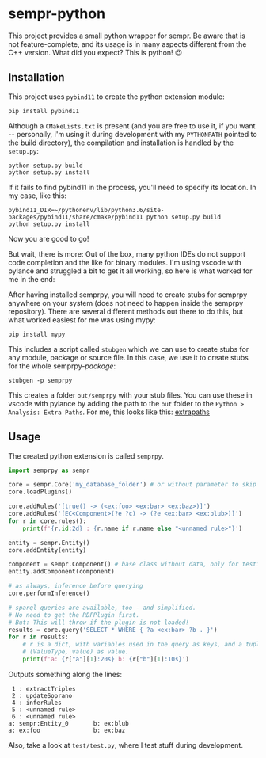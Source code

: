 # sempr-python

This project provides a small python wrapper for sempr. Be aware that is not
feature-complete, and its usage is in many aspects different from the C++
version. What did you expect? This is python! :wink:

## Installation

This project uses `pybind11` to create the python extension module:
```
pip install pybind11
```
Although a `CMakeLists.txt` is present (and you are free to use it,
if you want -- personally, I'm using it during development with my `PYTHONPATH`
pointed to the build directory), the compilation and installation is handled by
the `setup.py`:
```
python setup.py build
python setup.py install
```
If it fails to find pybind11 in the process, you'll need to specify its
location. In my case, like this:
```
pybind11_DIR=~/pythonenv/lib/python3.6/site-packages/pybind11/share/cmake/pybind11 python setup.py build
python setup.py install
```

Now you are good to go!

But wait, there is more: Out of the box, many python IDEs do not support code
completion and the like for binary modules. I'm using vscode with pylance and
struggled a bit to get it all working, so here is what worked for me in the end:

After having installed semprpy, you will need to create stubs for semprpy
anywhere on your system (does not need to happen inside the semprpy repository).
There are several different methods out there to do this, but what worked
easiest for me was using mypy:

```
pip install mypy
```

This includes a script called `stubgen` which we can use to create stubs for
any module, package or source file. In this case, we use it to create stubs for
the whole semprpy-_package_:

```
stubgen -p semprpy
```
This creates a folder `out/semprpy` with your stub files. You can use these in
vscode with pylance by adding the path to the `out` folder to the
`Python > Analysis: Extra Paths`. For me, this looks like this:
[extrapaths](img/pylance_extra_paths.png)


## Usage

The created python extension is called `semprpy`.

```python
import semprpy as sempr

core = sempr.Core('my_database_folder') # or without parameter to skip persistence
core.loadPlugins()

core.addRules('[true() -> (<ex:foo> <ex:bar> <ex:baz>)]')
core.addRules('[EC<Component>(?e ?c) -> (?e <ex:bar> <ex:blub>)]')
for r in core.rules():
    print(f'{r.id:2d} : {r.name if r.name else "<unnamed rule>"}')

entity = sempr.Entity()
core.addEntity(entity)

component = sempr.Component() # base class without data, only for testing
entity.addComponent(component)

# as always, inference before querying
core.performInference()

# sparql queries are available, too - and simplified.
# No need to get the RDFPlugin first.
# But: This will throw if the plugin is not loaded!
results = core.query('SELECT * WHERE { ?a <ex:bar> ?b . }')
for r in results:
    # r is a dict, with variables used in the query as keys, and a tuple of
    # (ValueType, value) as value.
    print(f'a: {r["a"][1]:20s} b: {r["b"][1]:10s}')
```

Outputs something along the lines:

```
 1 : extractTriples
 2 : updateSoprano
 4 : inferRules
 5 : <unnamed rule>
 6 : <unnamed rule>
a: sempr:Entity_0       b: ex:blub
a: ex:foo               b: ex:baz
```

Also, take a look at `test/test.py`, where I test stuff during development.
